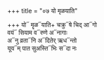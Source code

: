 +++
title = "०७ यो मृळयाति"

+++
यो᳓ मॄळ᳓याति+ चक्रु᳓षे चिद् आ᳓गो  
वयं᳓ सियाम व᳓रुणे अ᳓नागाः  
अ᳓नु व्रता᳓नि अ᳓दितेर् ऋध᳓न्तो  
यूय᳓म् पात सुअस्ति᳓भिः स᳓दा नः